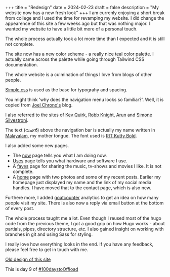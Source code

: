 +++
title = "Redesign"
date = 2024-02-23
draft = false
description = "My website now has a new fresh look"
+++
I am currenly enjoying a short break from college and I used the time for revamping my website. I did change the appearence of this site a few weeks ago but that was nothing major. I wanted my website to have a little bit more of a personal touch.

The whole process actually took a lot more time than I expected and it is still not complete.

The site now has a new color scheme - a really nice teal color palette. I actually came across the palette while going through Tailwind CSS documentation.

The whole website is a culmination of things I love from blogs of other people.

[Simple.css](https://simplecss.orgs) is used as the base for typograhy and spacing.

You might think 'why does the navigation menu looks so familiar?'. Well, it is copied from [Joel Chrono's](https://joelchrono.xyz) blog.

I also referred to the sites of [Kev Quirk](https://kevq.uk), [Robb Knight](https://rknight.me/), [Arun](https://arun.blog) and  [Simone Silvestroni](https://minutestomidnight.co.uk/).

The text (വചൻ) above the navigation bar is actually my name written in [Malayalam](https://en.wikipedia.org/wiki/Malayalam), my mother tongue. The font used is [RIT Kutty Bold](https://rachana.org.in/glist-kutty-bold.html).

I also added some new pages.
- The [now](/now) page tells you what I am  doing now.
- [Uses](/uses) page tells you what hardware and software I use.
- A [faves](/faves) page for sharing the music, tv-shows and movies I like. It is not complete.
- A [home](/) page with two photos and some of my recent posts. Earlier my homepage just displayed my name and the link of my social media handles. I have moved that to the contact page, which is also new.

Furthere more, I added [goatcounter](https://www.goatcounter.com/) analytics to get an idea on how many people visit my site. There is also now a reply via email button at the bottom of every post. 

The whole process taught me a lot. Even though I reused most of the hugo code from the previous theme, I got a good grip on how Hugo works - about partials, pipes, directory structure, etc. I also gained insight on working with branches in git and using Sass for styling.

I really love how everything looks in the end. If you have any feedback, please feel free to get in touch with me.

[Old design of this site](https://web.archive.org/web/20240211020308/https://vachan-maker.github.io/)

This is day 9 of [#100daystoOffload](https://100daystooffload.com)

